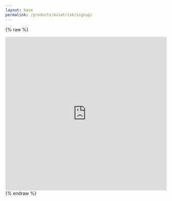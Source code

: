 ```yaml
---
layout: base
permalink: /products/aviatrisk/signup/
---
```


{% raw %}
<div class="embed-responsive embed-responsive-16by9">
<iframe width="640px" height= "480px" src= "https://forms.office.com/Pages/ResponsePage.aspx?id=b45HsVFWmE6AfcdphfmiHaDFEQ6HNYlGoT1vFyCtHrxUNE4wMjc3TDIzWVVTQjNESEVLMjBGRlJWUC4u&embed=true" frameborder= "0" marginwidth= "0" marginheight= "0" style= "border: none; max-width:100%; max-height:100vh" allowfullscreen webkitallowfullscreen mozallowfullscreen msallowfullscreen> </iframe>
</div>
{% endraw %}